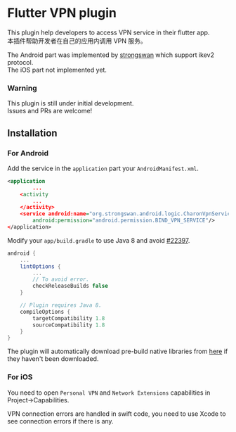 # Flutter VPN plugin

This plugin help developers to access VPN service in their flutter app.  
本插件帮助开发者在自己的应用内调用 VPN 服务。

The Android part was implemented by [strongswan](https://www.strongswan.org/) which support ikev2 protocol.  
The iOS part not implemented yet.

### Warning
This plugin is still under initial development.  
Issues and PRs are welcome!

## Installation

### For Android

Add the service in the `application` part your `AndroidManifest.xml`.
```xml
<application
        ...
    <activity
        ...
    </activity>
    <service android:name="org.strongswan.android.logic.CharonVpnService"
        android:permission="android.permission.BIND_VPN_SERVICE"/>
</application>
```
Modify your `app/build.gradle` to use Java 8 and avoid [#22397](https://github.com/flutter/flutter/issues/22397).
```gradle
android {
    ...
    lintOptions {
        ...
        // To avoid error.
        checkReleaseBuilds false
    }

    // Plugin requires Java 8.
    compileOptions {
        targetCompatibility 1.8
        sourceCompatibility 1.8
    }
}
```
The plugin will automatically download pre-build native libraries from [here](https://github.com/X-dea/Flutter_VPN/releases) if they haven't been downloaded.

### For iOS

You need to open `Personal VPN` and `Network Extensions` capabilities in Project->Capabilities. 

VPN connection errors are handled in swift code, you need to use Xcode to see connection errors if there is any. 
